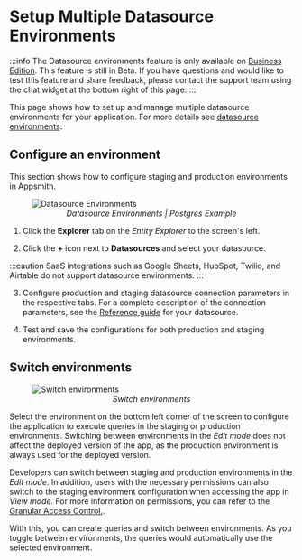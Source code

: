  # Setup Multiple Datasource Environments

:::info
The Datasource environments feature is only available on [Business Edition](https://www.appsmith.com/pricing). This feature is still in Beta. If you have questions and would like to test this feature and share feedback, please contact the support team using the chat widget at the bottom right of this page. 
:::


This page shows how to set up and manage multiple datasource environments for your application. For more details see [datasource environments](/connect-data/concepts/Datasource-Environments).

## Configure an environment

This section shows how to configure staging and production environments in Appsmith. 

<figure>
  <img src="/img/multi-env-3.gif" style= {{width:"850px", height:"auto"}} alt="Datasource Environments"/>
  <figcaption align = "center"><i>Datasource Environments | Postgres Example</i></figcaption>
</figure>

1. Click the **Explorer** tab on the _Entity Explorer_ to the screen's left.

2. Click the **+** icon next to **Datasources** and select your datasource.

:::caution
SaaS integrations such as Google Sheets, HubSpot, Twilio, and Airtable do not support datasource environments.
:::

3. Configure production and staging datasource connection parameters in the respective tabs. For a complete description of the connection parameters, see the [Reference guide](/connect-data/reference) for your datasource.

4. Test and save the configurations for both production and staging environments.



## Switch environments


<figure>
  <img src="/img/switch-img-.png" style= {{width:"600px", height:"420px"}} alt="Switch environments"/>
  <figcaption align = "center"><i>Switch environments</i></figcaption>
</figure>


Select the environment on the bottom left corner of the screen to configure the application to execute queries in the staging or production environments. Switching between environments in the *Edit mode* does not affect the deployed version of the app, as the production environment is always used for the deployed version.

Developers can switch between staging and production environments in the *Edit mode*. In addition, users with the necessary permissions can also switch to the staging environment configuration when accessing the app in *View mode*. For more information on permissions, you can refer to the [Granular Access Control.](/advanced-concepts/granular-access-control).

With this, you can create queries and switch between environments. As you toggle between environments, the queries would automatically use the selected environment.